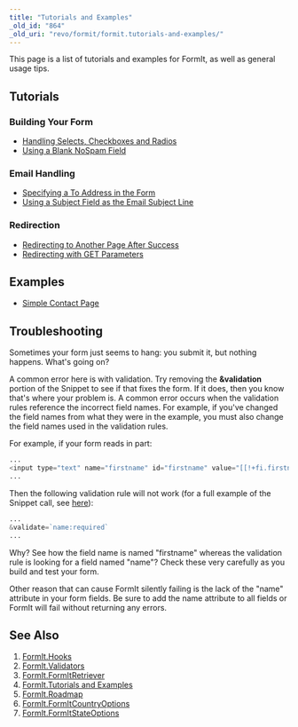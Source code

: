 ```yaml
---
title: "Tutorials and Examples"
_old_id: "864"
_old_uri: "revo/formit/formit.tutorials-and-examples/"
---
```


This page is a list of tutorials and examples for FormIt, as well as general usage tips.

## Tutorials 

### Building Your Form 

- [Handling Selects, Checkboxes and Radios](/extras/revo/formit/formit.tutorials-and-examples/formit.handling-selects,-checkboxes-and-radios "FormIt.Handling Selects, Checkboxes and Radios")
- [Using a Blank NoSpam Field](/extras/revo/formit/formit.tutorials-and-examples/formit.using-a-blank-nospam-field "FormIt.Using a Blank NoSpam Field")

### Email Handling 

- [Specifying a To Address in the Form](/extras/revo/formit/formit.hooks/formit.hooks.email#FormIt.Hooks.email-SpecifyingaDynamicToAddress)
- [Using a Subject Field as the Email Subject Line](/extras/revo/formit/formit.hooks/formit.hooks.email#FormIt.Hooks.email-UsingaSubjectFieldastheEmailSubjectLine)

### Redirection 

- [Redirecting to Another Page After Success](/extras/revo/formit/formit.hooks/formit.hooks.redirect "FormIt.Hooks.redirect")
- [Redirecting with GET Parameters](/extras/revo/formit/formit.hooks/formit.hooks.redirect#FormIt.Hooks.redirect-RedirectingwithParameters)

## Examples 

- [Simple Contact Page](/extras/revo/formit/formit.tutorials-and-examples/formit.examples.simple-contact-page "FormIt.Examples.Simple Contact Page")

## Troubleshooting 

Sometimes your form just seems to hang: you submit it, but nothing happens. What's going on?

A common error here is with validation. Try removing the **&validation** portion of the Snippet to see if that fixes the form. If it does, then you know that's where your problem is. A common error occurs when the validation rules reference the incorrect field names. For example, if you've changed the field names from what they were in the example, you must also change the field names used in the validation rules.

For example, if your form reads in part:

``` php 
...
<input type="text" name="firstname" id="firstname" value="[[!+fi.firstname]]" />
...
```

Then the following validation rule will not work (for a full example of the Snippet call, see [here](/extras/revo/formit/formit.tutorials-and-examples/formit.examples.simple-contact-page "FormIt.Examples.Simple Contact Page")):

``` php 
...
&validate=`name:required`
...
```

Why? See how the field name is named "firstname" whereas the validation rule is looking for a field named "name"? Check these very carefully as you build and test your form.

Other reason that can cause FormIt silently failing is the lack of the "name" attribute in your form fields. Be sure to add the name attribute to all fields or FormIt will fail without returning any errors.

## See Also 

1. [FormIt.Hooks](/extras/revo/formit/FormIt.Hooks)
2. [FormIt.Validators](/extras/revo/formit/FormIt.Validators)
3. [FormIt.FormItRetriever](/extras/revo/formit/FormIt.FormItRetriever)
4. [FormIt.Tutorials and Examples](/extras/revo/formit/formit.Tutorials-and-Examples)
5. [FormIt.Roadmap](/extras/revo/formit/FormIt.Roadmap)
6. [FormIt.FormItCountryOptions](/extras/revo/formit/FormIt.FormItCountryOptions)
7. [FormIt.FormItStateOptions](/extras/revo/formit/FormIt.FormItStateOptions)